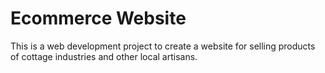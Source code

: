 # Ecommerce Website
This is a web development project to create a website for selling products of cottage industries and other local artisans.
